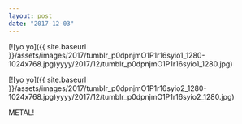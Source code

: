 ```yaml
---
layout: post
date: "2017-12-03"
---
```


[![yo yo]({{ site.baseurl }}/assets/images/2017/tumblr_p0dpnjmO1P1r16syio1_1280-1024x768.jpg)yyyy/2017/12/tumblr_p0dpnjmO1P1r16syio1_1280.jpg)

[![yo yo]({{ site.baseurl }}/assets/images/2017/tumblr_p0dpnjmO1P1r16syio2_1280-1024x768.jpg)yyyy/2017/12/tumblr_p0dpnjmO1P1r16syio2_1280.jpg)

METAL!
